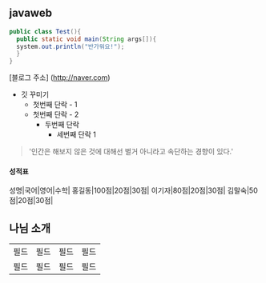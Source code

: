 ## javaweb

```java
public class Test(){
  public static void main(String args[]){
  system.out.println("반가워요!");
  }  
}
```

[블로그 주소] (http://naver.com)

* 깃 꾸미기
  * 첫번째 단락 - 1
  * 첫번째 단락 - 2
    * 두번째 단락
      *  세번째 단락 1   

> '인간은 해보지 않은 것에 대해선 별거 아니라고 속단하는 경향이 있다.'

#### 성적표
성명|국어|영어|수학|
홍길동|100점|20점|30점|
이기자|80점|20점|30점|
김말숙|50점|20점|30점|

<h2>나님 소개</h2>
<table>
  <tr>
    <td>필드</td><td>필드</td><td>필드</td><td>필드</td>
  </tr>
    <tr>
    <td>필드</td><td>필드</td><td>필드</td><td>필드</td>
  </tr>
</table>
